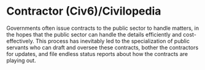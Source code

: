 # Contractor (Civ6)/Civilopedia

Governments often issue contracts to the public sector to handle matters, in the hopes that the public sector can handle the details efficiently and cost-effectively. This process has inevitably led to the specialization of public servants who can draft and oversee these contracts, bother the contractors for updates, and file endless status reports about how the contracts are playing out.